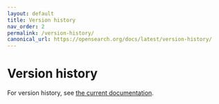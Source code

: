 ```yaml
---
layout: default
title: Version history
nav_order: 2
permalink: /version-history/
canonical_url: https://opensearch.org/docs/latest/version-history/
---
```


# Version history

For version history, see [the current documentation](https://docs.opensearch.org/docs/latest/version-history/).